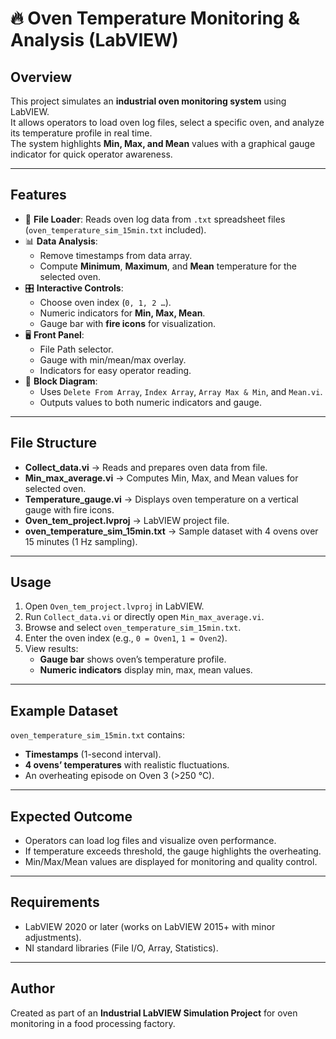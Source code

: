 # 🔥 Oven Temperature Monitoring & Analysis (LabVIEW)

## Overview
This project simulates an **industrial oven monitoring system** using LabVIEW.  
It allows operators to load oven log files, select a specific oven, and analyze its temperature profile in real time.  
The system highlights **Min, Max, and Mean** values with a graphical gauge indicator for quick operator awareness.

---

## Features
- 📂 **File Loader**: Reads oven log data from `.txt` spreadsheet files (`oven_temperature_sim_15min.txt` included).  
- 📊 **Data Analysis**:
  - Remove timestamps from data array.
  - Compute **Minimum**, **Maximum**, and **Mean** temperature for the selected oven.
- 🎛️ **Interactive Controls**:
  - Choose oven index (`0, 1, 2 …`).
  - Numeric indicators for **Min, Max, Mean**.
  - Gauge bar with **fire icons** for visualization.
- 🖥 **Front Panel**:
  - File Path selector.
  - Gauge with min/mean/max overlay.
  - Indicators for easy operator reading.
- 🔧 **Block Diagram**:
  - Uses `Delete From Array`, `Index Array`, `Array Max & Min`, and `Mean.vi`.
  - Outputs values to both numeric indicators and gauge.

---

## File Structure
- **Collect_data.vi** → Reads and prepares oven data from file.  
- **Min_max_average.vi** → Computes Min, Max, and Mean values for selected oven.  
- **Temperature_gauge.vi** → Displays oven temperature on a vertical gauge with fire icons.  
- **Oven_tem_project.lvproj** → LabVIEW project file.  
- **oven_temperature_sim_15min.txt** → Sample dataset with 4 ovens over 15 minutes (1 Hz sampling).  

---

## Usage
1. Open `Oven_tem_project.lvproj` in LabVIEW.  
2. Run `Collect_data.vi` or directly open `Min_max_average.vi`.  
3. Browse and select `oven_temperature_sim_15min.txt`.  
4. Enter the oven index (e.g., `0 = Oven1`, `1 = Oven2`).  
5. View results:
   - **Gauge bar** shows oven’s temperature profile.  
   - **Numeric indicators** display min, max, mean values.  

---

## Example Dataset
`oven_temperature_sim_15min.txt` contains:
- **Timestamps** (1-second interval).  
- **4 ovens’ temperatures** with realistic fluctuations.  
- An overheating episode on Oven 3 (>250 °C).  

---

## Expected Outcome
- Operators can load log files and visualize oven performance.  
- If temperature exceeds threshold, the gauge highlights the overheating.  
- Min/Max/Mean values are displayed for monitoring and quality control.

---

## Requirements
- LabVIEW 2020 or later (works on LabVIEW 2015+ with minor adjustments).  
- NI standard libraries (File I/O, Array, Statistics).  

---

## Author
Created as part of an **Industrial LabVIEW Simulation Project** for oven monitoring in a food processing factory.
